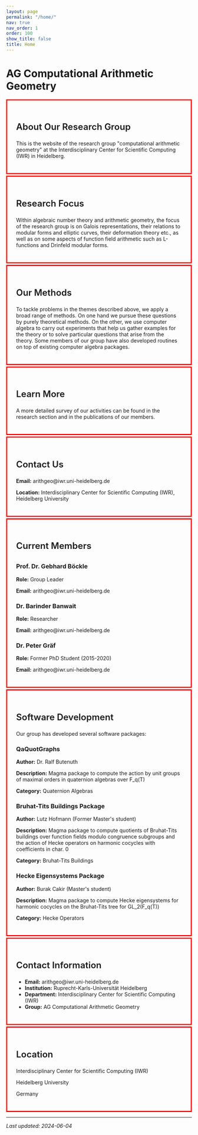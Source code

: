 ```yaml
---
layout: page
permalink: "/home/"
nav: true
nav_order: 1
order: 100
show_title: false
title: Home
---
```

<h1 class="home-page-title">AG Computational Arithmetic Geometry</h1>

<div class="home-card">
  <h2>About Our Research Group</h2>
  <p>This is the website of the research group "computational arithmetic geometry" at the Interdisciplinary Center for Scientific Computing (IWR) in Heidelberg.</p>
</div>

<div class="home-card">
  <h2>Research Focus</h2>
  <p>Within algebraic number theory and arithmetic geometry, the focus of the research group is on Galois representations, their relations to modular forms and elliptic curves, their deformation theory etc., as well as on some aspects of function field arithmetic such as L-functions and Drinfeld modular forms.</p>
</div>

<div class="home-card">
  <h2>Our Methods</h2>
  <p>To tackle problems in the themes described above, we apply a broad range of methods. On one hand we pursue these questions by purely theoretical methods. On the other, we use computer algebra to carry out experiments that help us gather examples for the theory or to solve particular questions that arise from the theory. Some members of our group have also developed routines on top of existing computer algebra packages.</p>
</div>

<div class="home-card">
  <h2>Learn More</h2>
  <p>A more detailed survey of our activities can be found in the research section and in the publications of our members.</p>
</div>

<div class="home-card">
  <h2>Contact Us</h2>
  <p><strong>Email:</strong> arithgeo@iwr.uni-heidelberg.de</p>
  <p><strong>Location:</strong> Interdisciplinary Center for Scientific Computing (IWR), Heidelberg University</p>
</div>

<div class="home-card">
  <h2>Current Members</h2>

  <div class="member-info">
    <h3>Prof. Dr. Gebhard Böckle</h3>
    <p><strong>Role:</strong> Group Leader</p>
    <p><strong>Email:</strong> arithgeo@iwr.uni-heidelberg.de</p>
  </div>

  <div class="member-info">
    <h3>Dr. Barinder Banwait</h3>
    <p><strong>Role:</strong> Researcher</p>
    <p><strong>Email:</strong> arithgeo@iwr.uni-heidelberg.de</p>
  </div>

  <div class="member-info">
    <h3>Dr. Peter Gräf</h3>
    <p><strong>Role:</strong> Former PhD Student (2015-2020)</p>
    <p><strong>Email:</strong> arithgeo@iwr.uni-heidelberg.de</p>
  </div>
</div>

<div class="home-card">
  <h2>Software Development</h2>

  <p>Our group has developed several software packages:</p>

  <div class="software-package">
    <h3>QaQuotGraphs</h3>
    <p><strong>Author:</strong> Dr. Ralf Butenuth</p>
    <p><strong>Description:</strong> Magma package to compute the action by unit groups of maximal orders in quaternion algebras over F_q(T)</p>
    <p><strong>Category:</strong> Quaternion Algebras</p>
  </div>

  <div class="software-package">
    <h3>Bruhat-Tits Buildings Package</h3>
    <p><strong>Author:</strong> Lutz Hofmann (Former Master's student)</p>
    <p><strong>Description:</strong> Magma package to compute quotients of Bruhat-Tits buildings over function fields modulo congruence subgroups and the action of Hecke operators on harmonic cocycles with coefficients in char. 0</p>
    <p><strong>Category:</strong> Bruhat-Tits Buildings</p>
  </div>

  <div class="software-package">
    <h3>Hecke Eigensystems Package</h3>
    <p><strong>Author:</strong> Burak Cakir (Master's student)</p>
    <p><strong>Description:</strong> Magma package to compute Hecke eigensystems for harmonic cocycles on the Bruhat-Tits tree for GL_2(F_q(T))</p>
    <p><strong>Category:</strong> Hecke Operators</p>
  </div>
</div>

<div class="home-card">
  <h2>Contact Information</h2>
  <ul>
    <li><strong>Email:</strong> arithgeo@iwr.uni-heidelberg.de</li>
    <li><strong>Institution:</strong> Ruprecht-Karls-Universität Heidelberg</li>
    <li><strong>Department:</strong> Interdisciplinary Center for Scientific Computing (IWR)</li>
    <li><strong>Group:</strong> AG Computational Arithmetic Geometry</li>
  </ul>
</div>

<div class="home-card">
  <h2>Location</h2>
  <p>Interdisciplinary Center for Scientific Computing (IWR)</p>
  <p>Heidelberg University</p>
  <p>Germany</p>
</div>

---

*Last updated: 2024-06-04*

<style>
/* Light mode Home page title and leader name colors */
.page-article h1,
.home-page-title {
  color: var(--white) !important;
}

.page-article .leader-name {
  color: var(--heidelberg-red);
}

/* Improve title/subtitle visibility in dark mode on Home and Links */
[data-theme="dark"] .page-article h1,
body.dark-mode .page-article h1,
[data-theme="dark"] .page-article h2,
body.dark-mode .page-article h2 {
  color: var(--text-primary) !important;
}

[data-theme="dark"] .page-article .desc,
body.dark-mode .page-article .desc {
  color: var(--text-muted) !important;
}

/* Ensure profile/image blocks on Home stay visible in dark mode */
[data-theme="dark"] .profile img,
body.dark-mode .profile img,
[data-theme="dark"] .profile .more-info,
body.dark-mode .profile .more-info {
  filter: none !important;
  opacity: 1 !important;
  visibility: visible !important;
}

/* Dark mode styling for the main article container */
[data-theme="dark"] .page-article,
body.dark-mode .page-article {
  background: var(--bg-primary) !important;
  border-color: var(--border-dark) !important;
  box-shadow: var(--shadow-lg) !important;
}

/* Light mode styling for home cards */
.home-card {
  background: var(--bg-primary);
  border: 3px solid red !important;
  border-radius: var(--radius-lg);
  padding: 1.5rem;
  margin-bottom: 0.25rem;
  box-shadow: var(--shadow-sm);
  transition: all var(--transition-base);
}

.home-card:hover {
  transform: translateY(-2px);
  box-shadow: var(--shadow-md);
  border-color: var(--primary);
}

.home-card h2 {
  color: var(--text-primary);
  font-size: 1.5rem;
  font-weight: 600;
  margin-bottom: 0;
  padding-bottom: 0.5rem;
  border-bottom: 2px solid var(--primary);
}

/* Dark mode styling for home cards - matching other pages */
[data-theme="dark"] .home-card,
body.dark-mode .home-card {
  background: var(--bg-primary) !important;
  border-color: var(--border-color) !important;
  box-shadow: var(--shadow-sm) !important;
}

[data-theme="dark"] .home-card:hover,
body.dark-mode .home-card:hover {
  transform: translateY(-4px) !important;
  box-shadow: 0 8px 24px rgba(248, 113, 113, 0.2) !important;
  border-color: var(--primary) !important;
}

[data-theme="dark"] .home-card h2,
body.dark-mode .home-card h2 {
  color: var(--text-primary) !important;
  border-bottom-color: var(--primary) !important;
}

[data-theme="dark"] .home-card:hover,
body.dark-mode .home-card:hover {
  border-color: var(--primary) !important;
  box-shadow: 0 8px 24px rgba(248, 113, 113, 0.2) !important;
  transform: translateY(-4px) !important;
}

/* Style section headers in cards consistently */
[data-theme="dark"] .home-card h2,
body.dark-mode .home-card h2 {
  color: var(--text-primary) !important;
  border-bottom-color: var(--primary) !important;
  padding-bottom: 0.5rem !important;
  margin-bottom: 0 !important;
  font-weight: 600 !important;
}



/* Style subsections within cards */
[data-theme="dark"] .home-subsection,
body.dark-mode .home-subsection {
  background: var(--bg-secondary) !important;
  padding: 1rem !important;
  border-radius: var(--radius-md) !important;
  margin-bottom: 1rem !important;
  border-left: 3px solid var(--border-color) !important;
}

[data-theme="dark"] .home-subsection h3,
body.dark-mode .home-subsection h3 {
  background: var(--bg-secondary) !important;
  color: var(--text-primary) !important;
  padding: 0.5rem 0.75rem !important;
  border-radius: var(--radius-sm) !important;
  border-left: 3px solid var(--primary) !important;
  margin: -1rem -1rem 0.5rem -1rem !important;
  font-weight: 600 !important;
}

/* Style member info sections */
[data-theme="dark"] .member-info,
body.dark-mode .member-info {
  background: var(--bg-secondary) !important;
  padding: 1rem !important;
  border-radius: var(--radius-md) !important;
  margin-bottom: 1rem !important;
  border-left: 3px solid var(--border-color) !important;
}

[data-theme="dark"] .member-info h3,
body.dark-mode .member-info h3 {
  color: var(--text-primary) !important;
  margin-top: 0 !important;
  margin-bottom: 0.5rem !important;
  font-weight: 600 !important;
}

/* Style software packages */
[data-theme="dark"] .software-package,
body.dark-mode .software-package {
  background: var(--bg-secondary) !important;
  padding: 1rem !important;
  border-radius: var(--radius-md) !important;
  margin-bottom: 1rem !important;
  border-left: 3px solid var(--border-color) !important;
}

[data-theme="dark"] .software-package h3,
body.dark-mode .software-package h3 {
  color: var(--text-primary) !important;
  margin-top: 0 !important;
  margin-bottom: 0.5rem !important;
  font-weight: 600 !important;
}

/* Ensure links and buttons have proper contrast */
[data-theme="dark"] .page-article a,
body.dark-mode .page-article a {
  color: var(--link-color) !important;
}

[data-theme="dark"] .page-article strong,
body.dark-mode .page-article strong {
  color: var(--primary) !important;
  font-weight: 600 !important;
}
</style>
